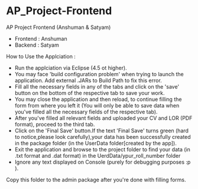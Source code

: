 # AP_Project-Frontend
AP Project Frontend (Anshuman & Satyam)
- Frontend : Anshuman
- Backend : Satyam

How to Use the Applciation :
- Run the applciation via Eclipse (4.5 ot higher).
- You may face 'build configuration problem' when trying to launch the application. Add external .JARs to Build Path to fix this error.
- Fill all the necessary fields in any of the tabs and click on the 'save' button on the bottom of the respective tab to save your work.
- You may close the application and then reload, to continue filling the form from where you left it (You will only be able to save data when you've filled all the necessary fields of the respective tab).
- After you've filled all relevant fields and uploaded your CV and LOR (PDF format), proceed to the third tab.
- Click on the 'Final Save' button.If the text 'Final Save' turns green (hard to notice,please look carefully),your data has been successfully created in the package folder (in the UserData folder[created by the app]).
- Exit the application and browse to the project folder to find your data (in .txt format and .dat format) in the UerdData/ypur_roll_number folder
- Ignore any text displayed on Console (purely for debugging purposes :p ).

Copy this folder to the admin package after you're done with filling forms.   
